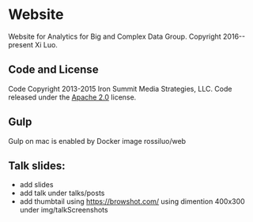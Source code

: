 # Website
Website for Analytics for Big and Complex Data Group. Copyright 2016--present Xi Luo.

## Code and License
Code Copyright 2013-2015 Iron Summit Media Strategies, LLC. Code released under the [Apache 2.0](https://github.com/IronSummitMedia/startbootstrap-modern-business/blob/gh-pages/LICENSE) license.

## Gulp
Gulp on mac is enabled by Docker image rossiluo/web

## Talk slides:
 

 + add slides
 + add talk under talks/posts
 + add thumbtail using https://browshot.com/ using dimention 400x300  under  img/talkScreenshots
